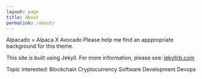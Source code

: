 ```yaml
---
layout: page
title: About
permalink: /about/
---
```


Alpacado = Alpaca X Avocado
Please help me find an apppropriate background for this theme.

This site is built using Jekyll.  For more information, please see:
[jekyllrb.com](http://jekyllrb.com/)


Topic interested:
Blockchain
Cryptocurrency
Software Development
Devops



